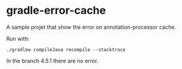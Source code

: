 # gradle-error-cache

A sample projet that show the error on annotation-processor cache.

Run with:

    ./gradlew compileJava recompile --stacktrace

In the branch 4.5.1 there are no error.
